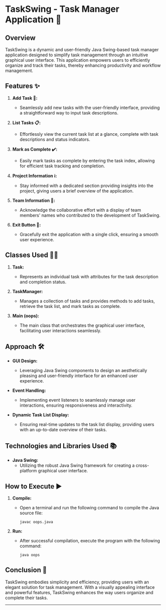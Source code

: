 # TaskSwing - Task Manager Application 🚀

## Overview

TaskSwing is a dynamic and user-friendly Java Swing-based task manager application designed to simplify task management through an intuitive graphical user interface. This application empowers users to efficiently organize and track their tasks, thereby enhancing productivity and workflow management.

## Features ✨

1. **Add Task 📝:**
   - Seamlessly add new tasks with the user-friendly interface, providing a straightforward way to input task descriptions.

2. **List Tasks 📋:**
   - Effortlessly view the current task list at a glance, complete with task descriptions and status indicators.

3. **Mark as Complete ✔️:**
   - Easily mark tasks as complete by entering the task index, allowing for efficient task tracking and completion.

4. **Project Information ℹ️:**
   - Stay informed with a dedicated section providing insights into the project, giving users a brief overview of the application.

5. **Team Information 👥:**
   - Acknowledge the collaborative effort with a display of team members' names who contributed to the development of TaskSwing.

6. **Exit Button 🚪:**
   - Gracefully exit the application with a single click, ensuring a smooth user experience.

## Classes Used 🧑‍💻

1. **Task:**
   - Represents an individual task with attributes for the task description and completion status.

2. **TaskManager:**
   - Manages a collection of tasks and provides methods to add tasks, retrieve the task list, and mark tasks as complete.

3. **Main (oops):**
   - The main class that orchestrates the graphical user interface, facilitating user interactions seamlessly.

## Approach 🛠️

- **GUI Design:**
  - Leveraging Java Swing components to design an aesthetically pleasing and user-friendly interface for an enhanced user experience.

- **Event Handling:**
  - Implementing event listeners to seamlessly manage user interactions, ensuring responsiveness and interactivity.

- **Dynamic Task List Display:**
  - Ensuring real-time updates to the task list display, providing users with an up-to-date overview of their tasks.

## Technologies and Libraries Used 📚

- **Java Swing:**
  - Utilizing the robust Java Swing framework for creating a cross-platform graphical user interface.

## How to Execute ▶️

1. **Compile:**
   - Open a terminal and run the following command to compile the Java source file:
     ```
     javac oops.java
     ```

2. **Run:**
   - After successful compilation, execute the program with the following command:
     ```
     java oops
     ```

## Conclusion 🌟

TaskSwing embodies simplicity and efficiency, providing users with an elegant solution for task management. With a visually appealing interface and powerful features, TaskSwing enhances the way users organize and complete their tasks.

---

